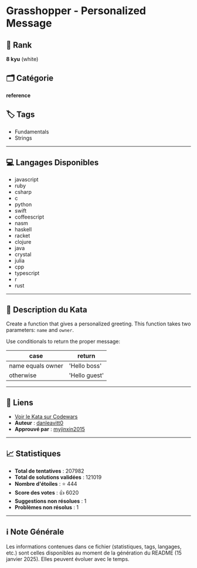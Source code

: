 # Grasshopper - Personalized Message

## 🏅 Rank
**8 kyu** (white)

## 🗂️ Catégorie
**reference**

## 🏷️ Tags
- Fundamentals
- Strings

---

## 💻 Langages Disponibles
- javascript
- ruby
- csharp
- c
- python
- swift
- coffeescript
- nasm
- haskell
- racket
- clojure
- java
- crystal
- julia
- cpp
- typescript
- r
- rust

---

## 📜 Description du Kata

Create a function that gives a personalized greeting. This function takes two parameters: `name` and `owner`.

Use conditionals to return the proper message:

case | return
--- | ---
name equals owner | 'Hello boss'
otherwise         | 'Hello guest'



---

## 🔗 Liens
- [Voir le Kata sur Codewars](https://www.codewars.com/kata/5772da22b89313a4d50012f7)
- **Auteur** : [danleavitt0](https://www.codewars.com/users/danleavitt0)
- **Approuvé par** : [myjinxin2015](https://www.codewars.com/users/myjinxin2015)

---

## 📈 Statistiques
- **Total de tentatives** : 207982
- **Total de solutions validées** : 121019
- **Nombre d'étoiles** : ⭐ 444
- **Score des votes** : 👍 6020
- **Suggestions non résolues** : 1
- **Problèmes non résolus** : 1

---

## ℹ️ Note Générale
Les informations contenues dans ce fichier (statistiques, tags, langages, etc.) sont celles disponibles au moment de la génération du README (15 janvier 2025). Elles peuvent évoluer avec le temps.
